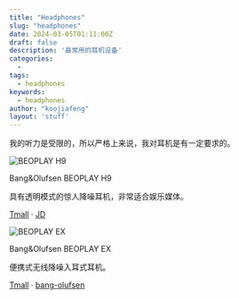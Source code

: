 ```yaml
---
title: "Headphones"
slug: "headphones"
date: 2024-03-05T01:11:00Z
draft: false
description: '最常用的耳机设备'
categories:
  - 
tags:
  - headphones
keywords:
  - headphones
author: "koojiafeng"
layout: 'stuff'
---
```

我的听力是受限的，所以严格上来说，我对耳机是有一定要求的。

<div class="clearfix gear-float gear">
        <div class="gear-item clearfix">
            <div class="img-wrap"><img src="https://images.ctfassets.net/8cd2csgvqd3m/4QIRGpRvCXZ6j2PYiyVxmR/efe41b2878a4874c079ce148b84db997/Packshot-Beoplay-Ex-Anthracite-Oxygen-0034-Perspective-S1200x1200px.png?q=90&fm=webp&w=720&h=720&fit=fill" alt="BEOPLAY H9"></div>
            <div class="desc">
                <p >Bang&Olufsen BEOPLAY H9</p>
                <p class="specs">具有透明模式的惊人降噪耳机，非常适合娱乐媒体。</p>
                <p class="links"><a title="Bang&Olufsen BEOPLAY H9" href="https://support.bang-olufsen.com/hc/en-us/articles/360039579851-Beoplay-H9">Tmall</a> <span>·</span> <a href="#">JD</a></p>
            </div>
        </div>
        <div class="gear-item clearfix">
            <div class="img-wrap"><img src="https://support.bang-olufsen.com/hc/article_attachments/360049215411/H9_details16.jpg" alt="BEOPLAY EX"></div>
            <div class="desc">
                <p >Bang&Olufsen BEOPLAY EX</p>
                <p class="specs">便携式无线降噪入耳式耳机。</p>
                <p class="links"><a title="Bang&Olufsen BEOPLAY EX" href="#" >Tmall</a> <span>·</span> <a href="https://www.bang-olufsen.com/en/int/earphones/beoplay-ex" >bang-olufsen</a></p>
            </div>
        </div>
    </div>